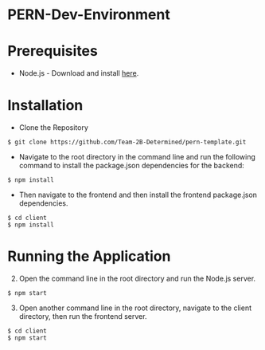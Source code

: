 # PERN-Dev-Environment

# Prerequisites
- Node.js - Download and install [here](https://nodejs.org/en/download).
# Installation
- Clone the Repository
```
$ git clone https://github.com/Team-2B-Determined/pern-template.git
```
- Navigate to the root directory in the command line and run the following command to install the package.json dependencies for the backend:
```
$ npm install
```
- Then navigate to the frontend and then install the frontend package.json dependencies.
```
$ cd client
$ npm install
```
# Running the Application
2. Open the command line in the root directory and run the Node.js server.
```
$ npm start
```
3. Open another command line in the root directory, navigate to the client directory, then run the frontend server.
```
$ cd client
$ npm start
```
